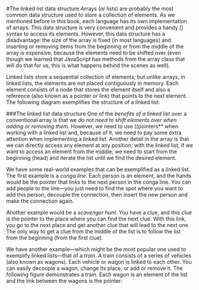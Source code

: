 #The linked list data structure
Arrays (or lists) are probably the most common data structure used to store a collection of elements. As we mentioned before in this book, each language has its own implementation of arrays. This data structure is very convenient and provides a handy [] syntax to access its elements. However, this data structure has a disadvantage: the size of the array is fixed (in most languages) and inserting or removing items from the beginning or from the middle of the array is expensive, because the elements need to be shifted over (even though we learned that JavaScript has methods from the array class that will do that for us, this is what happens behind the scenes as well).

Linked lists store a sequential collection of elements; but unlike arrays, in linked lists, the elements are not placed contiguously in memory. Each element consists of a node that stores the element itself and also a reference (also known as a pointer or link) that points to the next element. The following diagram exemplifies the structure of a linked list:

###The linked list data structure
One of the *benefits of a linked list* over a conventional array is that we _do not need to shift elements over when adding or removing them_. However, we need to use ((pointers** when working with a linked list and, because of it, we need to pay some extra attention when implementing a linked list. Another detail in the array is that we can directly access any element at any position; with the linked list, if we want to access an element from the middle, we need to start from the beginning (head) and iterate the list until we find the desired element.

We have some real-world examples that can be exemplified as a linked list. The first example is a _conga line_. Each person is an element, and the hands would be the pointer that links to the next person in the conga line. You can add people to the line—you just need to find the spot where you want to add this person, decouple the connection, then insert the new person and make the connection again.

Another example would be a _scavenger hunt_. You have a clue, and this clue is the pointer to the place where you can find the next clue. With this link, you go to the next place and get another clue that will lead to the next one. The only way to get a clue from the middle of the list is to follow the list from the beginning (from the first clue).

We have another example—which might be the most popular one used to exemplify linked lists—that of a _train_. A train consists of a series of vehicles (also known as wagons). Each vehicle or wagon is linked to each other. You can easily decouple a wagon, change its place, or add or remove it. The following figure demonstrates a train. Each wagon is an element of the list and the link between the wagons is the pointer:
